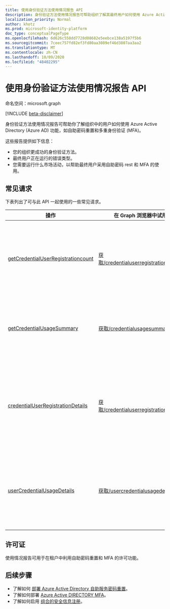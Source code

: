 ```yaml
---
title: 使用身份验证方法使用情况报告 API
description: 身份验证方法使用情况报告可帮助组织了解其最终用户如何使用 Azure Active Directory 功能，如自助密码重置和多重身份验证 (MFA) 。
localization_priority: Normal
author: khotz
ms.prod: microsoft-identity-platform
doc_type: conceptualPageType
ms.openlocfilehash: 6d626c558dd7728d08682e5eebce138a5197f5b6
ms.sourcegitcommit: 7ceec757fd82ef3fd80aa3089ef46d3807aa3aa2
ms.translationtype: MT
ms.contentlocale: zh-CN
ms.lasthandoff: 10/09/2020
ms.locfileid: "48402295"
---
```

# <a name="working-with-the-authentication-methods-usage-report-api"></a>使用身份验证方法使用情况报告 API

命名空间：microsoft.graph

[!INCLUDE [beta-disclaimer](../../includes/beta-disclaimer.md)]

身份验证方法使用情况报告可帮助你了解组织中的用户如何使用 Azure Active Directory (Azure AD) 功能，如自助密码重置和多重身份验证 (MFA)。

这些报告提供如下信息：

- 您的组织更成功的身份验证方法。 
- 最终用户正在运行的错误类型。
- 您需要运行什么市场活动，以帮助最终用户采用自助密码 rest 和 MFA 的使用。

## <a name="common-requests"></a>常见请求

下表列出了可与此 API 一起使用的一些常见请求。

| 操作 | 在 Graph 浏览器中试用 | 说明 |
| --------- | --- | ----------- |
| [getCredentialUserRegistrationcount](/graph/api/resources/credentialuserregistrationcount?view=graph-rest-beta) | [获取/credentialuserregistrationcount](https://developer.microsoft.com/graph/graph-explorer?request=reports/getCredentialUserRegistrationcount()&version=beta) | 获取注册了自助密码重置和 MFA 的用户数。 |
| [getCredentialUsageSummary](/graph/api/resources/credentialusagesummary?view=graph-rest-beta) | [获取/credentialusagesummary](https://developer.microsoft.com/graph/graph-explorer?request=reports/getCredentialUsageSummary&version=beta) | 获取使用自助密码重置的用户数量。 |
| [credentialUserRegistrationDetails](/graph/api/resources/credentialuserregistrationdetails?view=graph-rest-beta) | [获取/credentialuserregistrationdetails](https://developer.microsoft.com/graph/graph-explorer?request=reports/credentialUserRegistrationDetails&version=beta) | 获取自服务密码重置和 MFA 注册活动的用户详细信息。 |
| [userCredentialUsageDetails](/graph/api/resources/usercredentialusagedetails?view=graph-rest-beta) | [获取/usercredentialusagedetails](https://developer.microsoft.com/graph/graph-explorer?request=reports/userCredentialUsageDetails&version=beta) | 获取所有自助密码重置活动的用户详细信息。 |

## <a name="licenses"></a>许可证

使用情况报告可用于在租户中利用自助密码重置和 MFA 的许可功能。

## <a name="next-steps"></a>后续步骤

- 了解如何 [部署 Azure Active Directory 自助服务密码重置](/azure/active-directory/authentication/howto-sspr-deployment)。
- 了解如何部署 [Azure Active DIRECTORY MFA](/azure/active-directory/authentication/howto-mfa-getstarted)。
- 了解如何启用 [组合的安全信息注册](/azure/active-directory/authentication/howto-registration-mfa-sspr-combined)。
